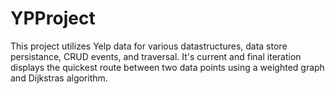 # YPProject

This project utilizes Yelp data for various datastructures, data store persistance, CRUD events, and traversal. It's current and final iteration displays the quickest route between two data points using a weighted graph and Dijkstras algorithm.
